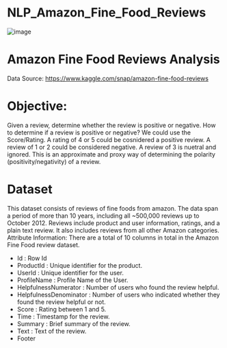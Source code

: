 # NLP_Amazon_Fine_Food_Reviews

![image](https://user-images.githubusercontent.com/29124048/180910233-e393486e-cdc4-47d5-a30c-548520403fa9.png)

# Amazon Fine Food Reviews Analysis
Data Source: https://www.kaggle.com/snap/amazon-fine-food-reviews

# Objective:
Given a review, determine whether the review is positive or negative.
How to determine if a review is positive or negative?
We could use the Score/Rating. A rating of 4 or 5 could be cosnidered a positive review. A review of 1 or 2 could be considered negative. A review of 3 is nuetral and ignored. This is an approximate and proxy way of determining the polarity (positivity/negativity) of a review.

# Dataset

This dataset consists of reviews of fine foods from amazon. The data span a period of more than 10 years, including all ~500,000 reviews up to October 2012. Reviews include product and user information, ratings, and a plain text review. It also includes reviews from all other Amazon categories.
Attribute Information:
There are a total of 10 columns in total in the Amazon Fine Food review dataset.

* Id : Row Id
* ProductId : Unique identifier for the product.
* UserId : Unique identifier for the user.
* ProfileName : Profile Name of the User.
* HelpfulnessNumerator : Number of users who found the review helpful.
* HelpfulnessDenominator : Number of users who indicated whether they found the review helpful or not.
* Score : Rating between 1 and 5.
* Time : Timestamp for the review.
* Summary : Brief summary of the review.
* Text : Text of the review.
* Footer
